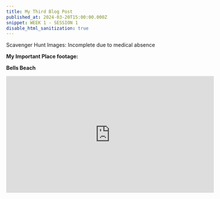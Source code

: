 ```yaml
---
title: My Third Blog Post
published_at: 2024-03-20T15:00:00.000Z
snippet: WEEK 1 - SESSION 1 
disable_html_sanitization: true 
---
```

Scavenger Hunt Images: Incomplete due to medical absence

**My Important Place footage:**

**Bells Beach**

<iframe width="560" height="315" src="https://www.youtube.com/embed/RZL3HGANHUs?si=KuFEhMFhw8Rimw6v" title="YouTube video player" frameborder="0" allow="accelerometer; autoplay; clipboard-write; encrypted-media; gyroscope; picture-in-picture; web-share" referrerpolicy="strict-origin-when-cross-origin" allowfullscreen></iframe>


<!-- # This is h1

## This is h2

_underline_

**bold** -->
